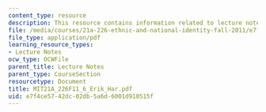 ```yaml
---
content_type: resource
description: This resource contains information related to lecture notes.
file: /media/courses/21a-226-ethnic-and-national-identity-fall-2011/e7f4ce5742dc02db5a6d6001d910515f_MIT21A_226F11_6_Erik_Har.pdf
file_type: application/pdf
learning_resource_types:
- Lecture Notes
ocw_type: OCWFile
parent_title: Lecture Notes
parent_type: CourseSection
resourcetype: Document
title: MIT21A_226F11_6_Erik_Har.pdf
uid: e7f4ce57-42dc-02db-5a6d-6001d910515f
---
```

